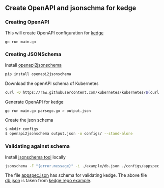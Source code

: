 ## Create OpenAPI and jsonschma for kedge

### Creating OpenAPI

This will create OpenAPI configuration for [kedge](https://github.com/kedgeproject/kedge)

```bash
go run main.go
```

### Creating JSONSchema

Install [openapi2jsonschema](https://github.com/garethr/openapi2jsonschema)

```bash
pip install openapi2jsonschema
```

Download the openAPI schema of Kubernetes

```bash
curl -O https://raw.githubusercontent.com/kubernetes/kubernetes/$(curl https://raw.githubusercontent.com/surajssd/kedgeSchema/master/scripts/k8s-release)/api/openapi-spec/swagger.json
```

Generate OpenAPI for kedge

```bash
go run main.go parsego.go > output.json
```

Create the json schema

```bash
$ mkdir configs
$ openapi2jsonschema output.json -o configs/ --stand-alone
```

### Validating against schema

Install [jsonschema tool](https://github.com/Julian/jsonschema) locally

```bash
jsonschema -F "{error.message}" -i ./example/db.json ./configs/appspec.json 
```

The file [appspec.json](./configs/appspec.json) has schema for validating kedge.
The above file [db.json](./example/db.json) is taken from [kedge repo example](https://github.com/kedgeproject/kedge/blob/master/examples/envFrom/db.yaml).
